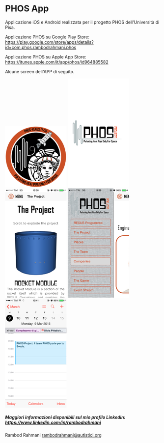 # PHOS App
Applicazione iOS e Android realizzata per il progetto PHOS dell'Università di Pisa.

Applicazione PHOS su Google Play Store: https://play.google.com/store/apps/details?id=com.phos.rambodrahmani.phos

Applicazione PHOS su Apple App Store: https://itunes.apple.com/it/app/phos/id964885582

Alcune screen dell'APP di seguito.

<img src="screens/phos-1.png" alt="Applicazione PHOS - PIC 1" width="200px"/> <img src="screens/phos-2.PNG" alt="Applicazione PHOS - PIC 2" width="200px"/> <img src="screens/phos-3.PNG" alt="Applicazione PHOS - PIC 3" width="200px"/> <img src="screens/phos-4.PNG" alt="Applicazione PHOS - PIC 4" width="200px"/> <img src="screens/phos-5.PNG" alt="Applicazione PHOS - PIC 5" width="200px"/>

##### Maggiori informazioni disponibili sul mio profilo Linkedin: https://www.linkedin.com/in/rambodrahmani

Rambod Rahmani <rambodrahmani@autistici.org>
